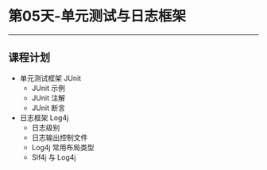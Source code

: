 # 第05天-单元测试与日志框架

---

## 课程计划

* 单元测试框架 JUnit
	* JUnit 示例
	* JUnit 注解
	* JUnit 断言
* 日志框架 Log4j
	* 日志级别
	* 日志输出控制文件
	* Log4j 常用布局类型
	* Slf4j 与 Log4j